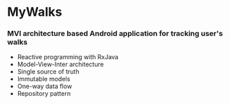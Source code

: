 # MyWalks
### MVI architecture based Android application for tracking user's walks

- Reactive programming with RxJava
- Model-View-Inter architecture
- Single source of truth
- Immutable models
- One-way data flow
- Repository pattern